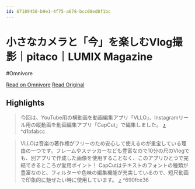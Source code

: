```yaml
---
id: 67189450-b9e1-4f75-a678-bcc00ed8f1bc
---
```


# 小さなカメラと「今」を楽しむVlog撮影｜pitaco｜LUMIX Magazine
#Omnivore

[Read on Omnivore](https://omnivore.app/me/vlog-pitaco-lumix-magazine-190f340b909)
[Read Original](https://note.com/lumix_magazine/n/nbe6a0f48faee)


## Highlights

> 今回は、YouTube用の横動画を動画編集アプリ「VLLO」、Instagramリール用の縦動画を動画編集アプリ「CapCut」で編集しました。 [⤴️](https://omnivore.app/me/vlog-pitaco-lumix-magazine-190f340b909#d1bfabcc-0728-4276-98ff-8d9c80e0afd1)  ^d1bfabcc

> VLLOは音楽の著作権がフリーのため安心して使えるのが重宝している理由の一つです。フレームやステッカーなども豊富なので10分の尺のVlogでも、別アプリで作成した画像を使用することなく、このアプリひとつで完結できるところが愛用ポイント！
> CapCutはテキストのフォントの種類が豊富なのと、フィルターや色味の編集機能が充実しているので、短尺動画で印象的に魅せたい時に使用しています。 [⤴️](https://omnivore.app/me/vlog-pitaco-lumix-magazine-190f340b909#690fce36-ecb4-4ced-8724-d0b3bb87bf5d)  ^690fce36

